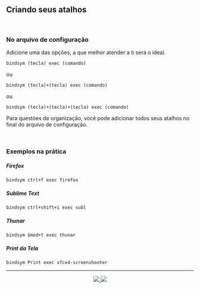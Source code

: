 <h2>Criando seus atalhos</h2>

<br>

<h3>No arquivo de configuração</h3>
<p>Adicione uma das opções, a que melhor atender a ti será o ideal.</p>

```shell
bindsym (tecla) exec (comando)
```

ou

```shell
bindsym (tecla)+(tecla) exec (comando)
```

ou

```shell
bindsym (tecla)+(tecla)+(tecla) exec (comando)
```

<p>Para questões de organização, você pode adicionar todos seus atalhos no final do arquivo de configuração.</p>

<br>

<h3>Exemplos na prática</h3>

<h5>Firefox</h5>

```shell
bindsym ctrl+f exec firefox
```

<h5>Sublime Text</h5>

```shell
bindsym ctrl+shift+i exec subl
```

<h5>Thunar</h5>

```shell
bindsym $mod+t exec thunar
```

<h5>Print da Tela</h5>

```shell
bindsym Print exec xfce4-screenshooter
```

<hr>

<p align="center">
	<a href="3.1-Entendendo_basicos.md">
	  <img src="https://img.shields.io/badge/voltar-red?&style=for-the-badge"/>
	</a>
	<a href="3.3-exec_e_exec_always.md">
	  <img src="https://img.shields.io/badge/próximo-blue?&style=for-the-badge"/>
	</a>
</p>


